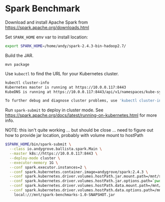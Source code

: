 # Spark Benchmark

Download and install Apache Spark from https://spark.apache.org/downloads.html

Set `SPARK_HOME` env var to install location:

```bash
export SPARK_HOME=/home/andy/spark-2.4.3-bin-hadoop2.7/
```


Build the JAR.

`mvn package`

Use `kubectl` to find the URL for your Kubernetes cluster.

```bash
kubectl cluster-info
Kubernetes master is running at https://10.0.0.117:8443
KubeDNS is running at https://10.0.0.117:8443/api/v1/namespaces/kube-system/services/kube-dns:dns/proxy

To further debug and diagnose cluster problems, use 'kubectl cluster-info dump'.
```

Run `spark-submit` to deploy in cluster mode. See https://spark.apache.org/docs/latest/running-on-kubernetes.html for more info.

NOTE: this isn't quite working ... but should be close ... need to figure out how to provide jar location, probably with volume mount to hostPath 

```bash
$SPARK_HOME/bin/spark-submit \
  --class io.andygrove.ballista.spark.Main \
  --master k8s://https://10.0.0.117:8443 \
  --deploy-mode cluster \
  --executor-memory 1G \
  --conf spark.executor.instances=2 \
  --conf spark.kubernetes.container.image=andygrove/spark:2.4.3 \
  --conf spark.kubernetes.driver.volumes.hostPath.jar.mount.path=/mnt/spark-benchmarks-1.0-SNAPSHOT.jar \
  --conf spark.kubernetes.driver.volumes.hostPath.jar.options.path=`pwd`/target/spark-benchmarks-1.0-SNAPSHOT.jar \
  --conf spark.kubernetes.driver.volumes.hostPath.data.mount.path=/mnt/ssd/nyc_taxis/csv \
  --conf spark.kubernetes.driver.volumes.hostPath.data.options.path=/mnt/ssd/nyc_taxis/csv \
    local:///mnt/spark-benchmarks-1.0-SNAPSHOT.jar  
```